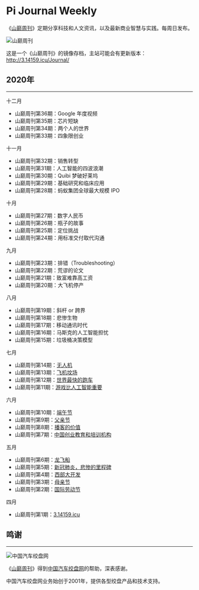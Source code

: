 # Pi Journal Weekly

《[山巅周刊][1000]》定期分享科技和人文资讯，以及最新商业智慧与实践。每周日发布。

![山巅周刊][1]

这是一个《山巅周刊》的镜像存档，主站可能会有更新版本：http://3.14159.icu/Journal/

## 2020年
----------

十二月

 -	山巅周刊第36期：Google 年度视频
 -	山巅周刊第35期：芯片短缺
 -	山巅周刊第34期：两个人的世界
 - 山巅周刊第33期：四象限创业

十一月

 -	山巅周刊第32期：销售转型
 -	山巅周刊第31期：人工智能的四波浪潮
 -	山巅周刊第30期：Quibi 梦破好莱坞
 -	山巅周刊第29期：基础研究和临床应用
 - 山巅周刊第28期：蚂蚁集团全球最大规模 IPO

十月

 -	山巅周刊第27期：数字人民币
 -	山巅周刊第26期：瓶子的故事
 -	山巅周刊第25期：定位挑战
 - 山巅周刊第24期：用标准交付取代沟通

九月

 -	山巅周刊第23期：排错（Troubleshooting）
 -	山巅周刊第22期：荒谬的论文
 -	山巅周刊第21期：致富难靠高工资
 - 山巅周刊第20期：大飞机停产

八月

 -	山巅周刊第19期：斜杆 or 跨界
 - 山巅周刊第18期：悲惨生物
 - 山巅周刊第17期：移动通讯时代
 - 山巅周刊第16期：马斯克的人工智能担忧
 - 山巅周刊第15期：垃圾桶决策模型

七月

 - 山巅周刊第14期：[无人机][18]
 - 山巅周刊第13期：[飞机坟场][17]
 - 山巅周刊第12期：[世界最快的跑车][16]
 - 山巅周刊第11期：[游戏比人工智能重要][15]

六月

 - 山巅周刊第10期：[端午节][14]
 - 山巅周刊第9期：[父亲节][13]
 - 山巅周刊第8期：[播客的价值][12]
 - 山巅周刊第7期：[中国创业教育和培训机构][11]

五月

 - 山巅周刊第6期：[龙飞船][10]
 - 山巅周刊第5期：[新冠肺炎，悲惨的里程碑][9]
 - 山巅周刊第4期：[西部大开发][5]
 - 山巅周刊第3期：[母亲节][4]
 - 山巅周刊第2期：[国际劳动节][3]

四月

 - 山巅周刊第1期：[3.14159.icu][2]

## 鸣谢
----------

![中国汽车绞盘网][8]

《[山巅周刊][1000]》得到[中国汽车绞盘网][7]的帮助，深表感谢。

中国汽车绞盘网业务始创于2001年，提供各型绞盘产品和技术支持。

  [1]: http://3.14159.icu/images/pic02.jpg
  [2]: https://github.com/iwiran/Pi/blob/main/weekly/docs/weekly-1.md
  [3]: https://github.com/iwiran/Pi/blob/main/weekly/docs/weekly-2.md
  [4]: https://github.com/iwiran/Pi/blob/main/weekly/docs/weekly-3.md
  [5]: https://github.com/iwiran/Pi/blob/main/weekly/docs/weekly-4.md
  [6]: https://raw.githubusercontent.com/iwiran/Pi/main/weekly/images/mywinch.png
  [7]: http://www.mywinch.com/
  [8]: https://raw.githubusercontent.com/iwiran/Pi/main/weekly/images/mywinch.png
  [9]: https://github.com/iwiran/Pi/blob/main/weekly/docs/weekly-5.md
  [10]: https://github.com/iwiran/Pi/blob/main/weekly/docs/weekly-6.md
  [11]: https://github.com/iwiran/Pi/blob/main/weekly/docs/weekly-7.md
  [12]: https://github.com/iwiran/Pi/blob/main/weekly/docs/weekly-8.md
  [13]: https://github.com/iwiran/Pi/blob/main/weekly/docs/weekly-9.md
  [14]: https://github.com/iwiran/Pi/blob/main/weekly/docs/weekly-10.md
  [15]: https://github.com/iwiran/Pi/blob/main/weekly/docs/weekly-11.md
  [16]: https://github.com/iwiran/Pi/blob/main/weekly/docs/weekly-12.md
  [17]: https://github.com/iwiran/Pi/blob/main/weekly/docs/weekly-13.md
  [18]: https://github.com/iwiran/Pi/blob/main/weekly/docs/weekly-14.md
  [1000]: http://3.14159.icu/Journal/
